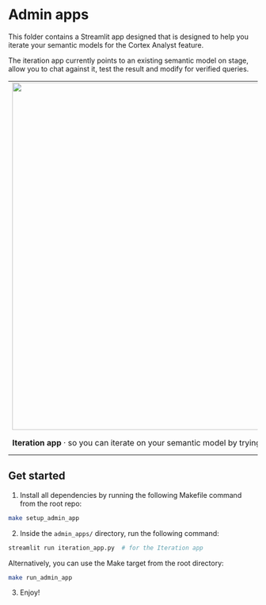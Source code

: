 # Admin apps

This folder contains a Streamlit app designed that is designed to help you iterate your semantic models for the Cortex Analyst feature.

The iteration app currently points to an existing semantic model on stage, allow you to chat against it, test the result and modify for verified queries.


<table border="0">
   <tr>
     <td><img src="https://github.com/Snowflake-Labs/semantic-model-generator/assets/103658138/2b5fd664-9a9a-46ed-afbf-cb7638f0ad19" width="700"></td>
     <td><img src="https://github.com/Snowflake-Labs/semantic-model-generator/assets/103658138/d96a4255-9e82-41ba-8a82-dcb87353b667" width="500"></td>
  </tr>
  <tr>
      <td><strong>Iteration app</strong> · so you can iterate on your semantic model by trying it live in a chat UI!</td>
      <td><strong>(coming soon) Builder app</strong> · so you can build your semantic model and edit tables, measures and dimensions from a UI</td>
   </tr>
<table>

## Get started

1. Install all dependencies by running the following Makefile command from the root repo:
```bash
make setup_admin_app
```

2. Inside the `admin_apps/` directory, run the following command:

```bash
streamlit run iteration_app.py  # for the Iteration app
```

Alternatively, you can use the Make target from the root directory:
```bash
make run_admin_app
```

3. Enjoy! 
